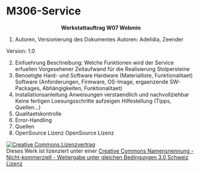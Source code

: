 # M306-Service
<strong><center>Werkstattauftrag W07 Webmin</strong></center>
1. Autoren, Versionierung des Dokumentes
Autoren: Adelidia, Zeender

Version: 1.0

2. Einfuehrung
Beschreibung: Welche Funktionen wird der Service erfuellen
Vorgesehener Zeitaufwand für die Realisierung
Stolpersteine
3. Benoetigte Hard- und Software
Hardware (Materialliste, Funktionalitaet)
Software (Anforderungen, Firmware, OS-Image, ergaenzende SW-Packages, Abhängigkeiten, Funktionalitaet)
4. Installationsanleitung
Anweisungen verstaendlich und nachvollziehbar
Keine fertigen Loesungsschritte aufzeigen
Hilfestellung (Tipps, Quellen...)
5. Qualitaetskontrolle
6. Error-Handling
7. Quellen
8. OpenSource Lizenz
OpenSource Lizenz

<a rel="license" href="http://creativecommons.org/licenses/by-nc-sa/3.0/ch/"><img alt="Creative Commons Lizenzvertrag" style="border-width:0" src="https://i.creativecommons.org/l/by-nc-sa/3.0/ch/88x31.png" /></a><br />Dieses Werk ist lizenziert unter einer <a rel="license" href="http://creativecommons.org/licenses/by-nc-sa/3.0/ch/">Creative Commons Namensnennung - Nicht-kommerziell - Weitergabe unter gleichen Bedingungen 3.0 Schweiz Lizenz</a>